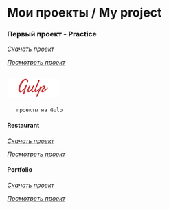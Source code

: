 # Мои проекты / My project

### Первый проект - Practice
*[Скачать проект](https://github.com/e-markov/practice/)*

*[Посмотреть проект](https://e-markov.github.io/practice/)*

## ![alt text](https://github.com/e-markov/e-markov.github.io/blob/master/gulp.png)
```
   проекты на Gulp
```
#### Restaurant
*[Скачать проект](https://github.com/e-markov/restaurant/)*

*[Посмотреть проект](https://e-markov.github.io/restaurant/)*
#### Portfolio
*[Скачать проект](https://github.com/e-markov/portfolio/)*

*[Посмотреть проект](https://e-markov.github.io/portfolio/)*
